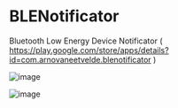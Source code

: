 # BLENotificator

Bluetooth Low Energy Device Notificator ( https://play.google.com/store/apps/details?id=com.arnovaneetvelde.blenotificator )

![image](https://user-images.githubusercontent.com/67476721/213892255-b44fd15d-b763-45a3-9e1e-589bc7c7e725.png)

![image](https://user-images.githubusercontent.com/67476721/213892325-87f8f10d-c420-447c-ad8c-9c12263b1473.png)
